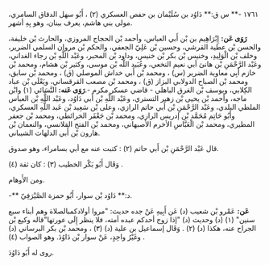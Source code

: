١٧٦١ -** س ق:** دَاوُد بن سُلَيْمان بن حفص العسكري (٢) ، أَبُو سهل الدقاق السامري، مولى بني هاشم، يعرف ببنان، وهو بِهِ أشهر.

**رَوَى عَن:** إِبْرَاهِيم بن بْن أَبي العباس، وأحمد بْن الحجاج المروزي، والحارث بْن خليفة، والحسن بْن عطية القرشي، وحسين بْن عَلِيّ الجعفي، والحكم بْن مروان السلمي الضرير، وخلف بْن الْوَلِيدِ، وخنيس بْن بكر بْن خنيس، وداود بْن المحبر، وعَبْد اللَّهِ بْن رجاء الغداني، وعَبْد الرَّحْمَنِ بْن هانئ أبي نعيم النخعي، وعُبَيد اللَّه بْن موسى، وكثير بْن هشام، ومحمد بْن خازم أَبِي معاوية الضرير (س) ، ومحمد بْن أَبي خداش الموصلي (ق) ، ومحمد بْن سابق، ومحمد بْن الصباح الدولابي البزاز (ق) ، ومحمد بْن مصعب القرقساني، ويَعْلَى بْن عباد الكِلابي، ويوسف بْن الغرق الباهلي - قاضي عسكر مكرم -.**رَوَى عَنه:** النَّسَائي (١) وابْن ماجه، وأحمد بْن يحيى بْن زهير التستري، وعَبْد اللَّهِ بْن أَبي دَاوُد، وعَبْد اللَّهِ بْن العباس الملطي البلدي، وعَبْد الرَّحْمَنِ بْن أَبي حاتم الرازي، وعلى بْن سَعِيد بْن عَبد اللَّهِ العسكري، وأَبُو حَاتِم مُحَمَّد بْن إدريس الرازي، ومحمد بْن جَعْفَر الخرائطي، ومحمد بْن جعفر المطيري، ومحمد بْن الْعَبَّاسِ الأخرم الأصبهاني، ومحمد بْن الفتح القلانسي، والنعمان بْن هارون بْن أَبي الدلهاث الشيباني.

قال عَبْد الرَّحْمَنِ بْن أَبي حاتم (٢) : كتبت عنه مع أبي بسامراء، وهو صدوق.

وَقَال أَبُو بَكْر الخطيب (٣) : كان ثقة (٤) .

ومن الأَوهام.

-** د:** دَاوُد بْن سوار، أَبُو حمزة الصَّيْرَفِيّ.

**عَن:** عَمْرو بْن شعيب (د) عَن أَبِيهِ عَنْ جده حديث: "مروا أولادكمبالصلاة وهم أبناء سبع سنين" (١) (د) وحديث (د) "إذا زوج أحدكم عبده أمته، فلا ينظر إِلَى عورتها"قاله وكيع بْن الجراح عنه، هكذا (د) (٢) . وَقَال إسماعيل بن علية (د) (٣) ، ومحمد بْن بكر البرساني (د) وغَيْرُ واحِدٍ، عَنْ سوار بْن دَاوُدَ. وهو الصواب (٤) .

روى له أَبُو دَاوُدَ.